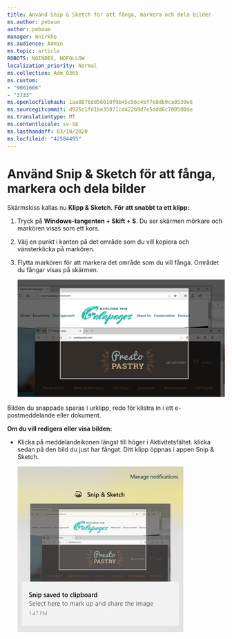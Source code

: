 ```yaml
---
title: Använd Snip & Sketch för att fånga, markera och dela bilder
ms.author: pebaum
author: pebaum
manager: mnirkhe
ms.audience: Admin
ms.topic: article
ROBOTS: NOINDEX, NOFOLLOW
localization_priority: Normal
ms.collection: Adm_O365
ms.custom:
- "9001666"
- "3733"
ms.openlocfilehash: 1aa8876dd56010f9b45c56c4bf7e8db9ca8539e6
ms.sourcegitcommit: d925c1fd1be35071cd422b9d7e5ddd6c700590de
ms.translationtype: MT
ms.contentlocale: sv-SE
ms.lasthandoff: 03/10/2020
ms.locfileid: "42584495"
---
```

# <a name="use-snip--sketch-to-capture-mark-up-and-share-images"></a>Använd Snip & Sketch för att fånga, markera och dela bilder

Skärmskiss kallas nu **Klipp & Sketch**. **För att snabbt ta ett klipp:**

1. Tryck på **Windows-tangenten + Skift + S**. Du ser skärmen mörkare och markören visas som ett kors. 

2. Välj en punkt i kanten på det område som du vill kopiera och vänsterklicka på markören. 

3. Flytta markören för att markera det område som du vill fånga. Området du fångar visas på skärmen.

   ![bild av markerad markering](media/snipone.png)

Bilden du snappade sparas i urklipp, redo för klistra in i ett e-postmeddelande eller dokument. 

**Om du vill redigera eller visa bilden:** 

- Klicka på meddelandeikonen längst till höger i Aktivitetsfältet. klicka sedan på den bild du just har fångat. Ditt klipp öppnas i appen Snip & Sketch.

   ![bild av bild som visas i snipping-appen](media/sniptwo.png)
